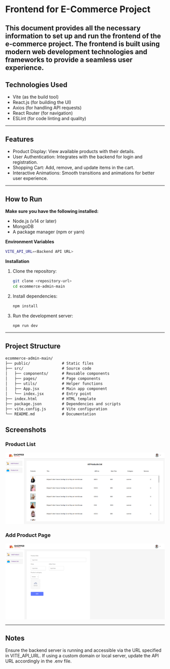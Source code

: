 # Frontend for E-Commerce Project
This document provides all the necessary information to set up and run the frontend of the e-commerce project. The frontend is built using modern web development technologies and frameworks to provide a seamless user experience.
---
## Technologies Used
- Vite (as the build tool)
- React.js (for building the UI)
- Axios (for handling API requests)
- React Router (for navigation)
- ESLint (for code linting and quality)
---

## Features
- Product Display: View available products with their details.
- User Authentication: Integrates with the backend for login and registration.
- Shopping Cart: Add, remove, and update items in the cart.
- Interactive Animations: Smooth transitions and animations for better user experience.

---
## How to Run

**Make sure you have the following installed:**
 - Node.js (v14 or later)
 - MongoDB
- A package manager (npm or yarn)

**Environment Variables**
```bash
VITE_API_URL=<Backend API URL>
```
**Installation**

1. Clone the repository:

    ```bash
   git clone <repository-url>
    cd ecommerce-admin-main
    ```

2. Install dependencies:

    ```bash
    npm install
    ```

3. Run the development server:

    ```bash
    npm run dev
    ```
---

## Project Structure

```plaintext
ecommerce-admin-main/
├── public/              # Static files
├── src/                 # Source code
│   ├── components/      # Reusable components
│   ├── pages/           # Page components
│   ├── utils/           # Helper functions
│   ├── App.jsx          # Main app component
│   └── index.jsx        # Entry point
├── index.html           # HTML template
├── package.json         # Dependencies and scripts
├── vite.config.js       # Vite configuration
└── README.md            # Documentation
```
## Screenshots

### Product List
![Product-List](https://github.com/Redline1e/ecommerce-admin/blob/main/public/screenshots/ptoduct-list.png)

### Add Product Page
![Add-Product-Page](https://github.com/Redline1e/ecommerce-admin/blob/main/public/screenshots/add-product.png)


---
## Notes
Ensure the backend server is running and accessible via the URL specified in VITE_API_URL.
If using a custom domain or local server, update the API URL accordingly in the .env file.


